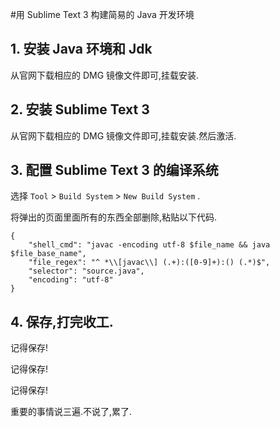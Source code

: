 #用 Sublime Text 3 构建简易的 Java 开发环境

## 1. 安装 Java 环境和 Jdk 

从官网下载相应的 DMG 镜像文件即可,挂载安装.

## 2. 安装 Sublime Text 3 

从官网下载相应的 DMG 镜像文件即可,挂载安装.然后激活.

## 3. 配置 Sublime Text 3 的编译系统

选择 `Tool` > `Build System` > `New Build System` .
  
将弹出的页面里面所有的东西全部删除,粘贴以下代码.

```
{
    "shell_cmd": "javac -encoding utf-8 $file_name && java $file_base_name",
    "file_regex": "^ *\\[javac\\] (.+):([0-9]+):() (.*)$",
    "selector": "source.java",    
    "encoding": "utf-8"
}
```


## 4. 保存,打完收工.

记得保存!
  
记得保存!
  
记得保存!
  
重要的事情说三遍.不说了,累了.



